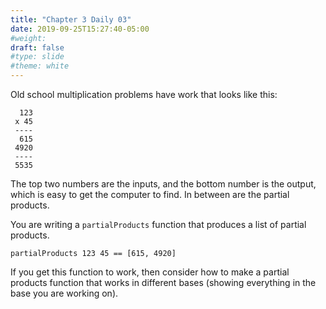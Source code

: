 ```yaml
---
title: "Chapter 3 Daily 03"
date: 2019-09-25T15:27:40-05:00
#weight: 
draft: false
#type: slide
#theme: white
---
```


Old school multiplication problems have work that looks like this:

      123
     x 45
     ----
      615
     4920
     ----
     5535
     
The top two numbers are the inputs, and the bottom number is the
output, which is easy to get the computer to find. In between are the
partial products. 

You are writing a `partialProducts` function that produces a list of
partial products.

    partialProducts 123 45 == [615, 4920]

If you get this function to work, then consider how to make a partial
products function that works in different bases (showing everything in
the base you are working on).



    
